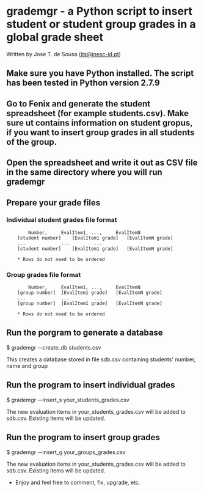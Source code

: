 # grademgr - a Python script to insert student or student group grades in a global grade sheet

Written by Jose T. de Sousa (jts@inesc-id.pt)

## Make sure you have Python installed. The script has been tested in Python version 2.7.9


## Go to Fenix and generate the student spreadsheet (for example students.csv). Make sure ut contains information on student gropus, if you want to insert group grades in all students of the group.


## Open the spreadsheet and write it out as CSV file in the same directory where you will run grademgr

## Prepare your grade files

### Individual student grades file format

    	    Number,		EvalItem1, ...,		EvalItemN
	    [student number]	[EvalItem1 grade]	[EvalItemN grade]
	    ...	     		...	   		...
	    [student number]	[EvalItem1 grade]	[EvalItemN grade]

	    * Rows do not need to be ordered


### Group grades file format

    	    Number,		EvalItem1, ...,		EvalItemN
	    [group number]	[EvalItem1 grade]	[EvalItemN grade]
	    ...	     		...	   		...
	    [group number]	[EvalItem1 grade]	[EvalItemN grade]

	    * Rows do not need to be ordered


## Run the porgram to generate a database

$ grademgr --create_db students.csv

This creates a database stored in file sdb.csv containing students' number, name and group


## Run the program to insert individual  grades

$ grademgr --insert_s your_students_grades.csv

The new evaluation items in your_students_grades.csv will be added to sdb.csv. Existing items will be updated.


## Run the program to insert group grades

$ grademgr --insert_g your_groups_grades.csv

The new evaluation items in your_students_grades.csv will be added to sdb.csv. Existing items will be updated.


* Enjoy and feel free to comment, fix, upgrade, etc.

